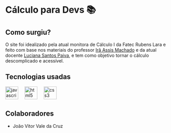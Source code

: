 # Cálculo para Devs 📚
## Como surgiu?
<p> O site foi idealizado pela atual monitora de Cálculo I da Fatec Rubens Lara e feito com base nos materiais do professor
<a href="http://lattes.cnpq.br/9794212338938206" target="_blank">Irã Assis Machado</a> e da atual docente
<a href="http://lattes.cnpq.br/9572346885336182" target="_blank">Luciana Santos Paiva</a>, e tem como objetivo tornar o cálculo descomplicado e acessível.</p>
    
<h2 align="left">Tecnologias usadas</h2>
<div align="left">
  <img src="https://cdn.jsdelivr.net/gh/devicons/devicon/icons/javascript/javascript-original.svg" height="40" alt="javascript logo"  />
  <img width="12" />
  <img src="https://cdn.jsdelivr.net/gh/devicons/devicon/icons/html5/html5-original.svg" height="40" alt="html5 logo"  />
  <img width="12" />
  <img src="https://cdn.jsdelivr.net/gh/devicons/devicon/icons/css3/css3-original.svg" height="40" alt="css3 logo"  />
</div>

## Colaboradores
- João Vitor Vale da Cruz
